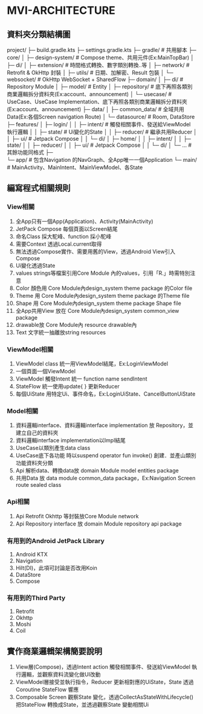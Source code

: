 # MVI-ARCHITECTURE

## 資料夾分類結構圖

project/
├─ build.gradle.kts
├─ settings.gradle.kts
├─ gradle/                 # 共用腳本
├─ core/
│  ├─ design-system/       # Compose theme、共用元件(Ex:MainTopBar)
│  ├─ di/
│  ├─ extension/           # 時間格式轉換、數字類別轉換..等
│  ├─ network/             # Retrofit & OkHttp 封裝
│  ├─ utils/               # 日期、加解密、Result 包裝
│  └─ websocket/           # OkHttp WebSocket + SharedFlow
├─ domain/
│  ├─ di/                  # Repository Module
│  ├─ model/               # Entity
│  ├─ repository/          # 底下再照各類別商業邏輯拆分資料夾(Ex:account、announcement)
│  └─ usecase/             # UseCase、UseCase Implementation、底下再照各類別商業邏輯拆分資料夾(Ex:account、announcement)
├─ data/
│  ├─ common_data/         # 全域共用Data(Ex:各個Screen navigation Route)
│  └─ datasource/          # Room, DataStore
├─ features/
│  ├─ login/
│  │  ├─ intent/           # 觸發相關事件、發送給ViewModel 執行邏輯
│  │  ├─ state/            # Ui變化的State
│  │  ├─ reducer/          # 繼承共用Reducer
│  │  ├─ ui/               # Jetpack Compose
│  │  └─ di/
│  ├─ home/
│  │  ├─ intent/
│  │  ├─ state/
│  │  ├─ reducer/
│  │  ├─ ui/               # Jetpack Compose
│  │  └─ di/
│  └─ …                    # 其餘功能同格式
├─               
└─ app/                   # 包含Navigation 的NavGraph、全App唯一一個Application
└─ main/               # MainActivity、MainIntent、MainViewModel、各State

## 編寫程式相關規則

### View相關
1. 全App只有一個App(Application)、Activity(MainActivity)
2. JetPack Compose 每個頁面以Screen結尾
3. 命名Class 採大駝峰、function 採小駝峰
4. 需要Context 透過Local.current取得
5. 無法透過Compose實作、需要用舊的View，透過Android View引入Compose
6. Ui變化透過State
7. values strings等檔案引用Core Module 內的values，引用「R.」時需特別注意
8. Color 顏色用 Core Module內design_system theme package 的Color file
9. Theme 用 Core Module內design_system theme package 的Theme file
10. Shape 用 Core Module內design_system theme package Shape file
11. 全App共用View 放在 Core Module內design_system common_view package
12. drawable放 Core Module內 resource drawable內
13. Text 文字統一抽離放string resources

### ViewModel相關
1. ViewModel class 統一用ViewModel結尾，Ex:LoginViewModel
2. 一個頁面一個ViewModel
3. ViewModel 觸發Intent 統一 function name sendIntent
4. StateFlow 統一使用update{ } 更新Reducer
5. 每個UiState 用特定Ui、事件命名，Ex:LoginUiState、CancelButtonUiState

### Model相關
1. 資料邏輯interface、資料邏輯interface implementation 放 Repository，並建立自己的資料夾
2. 資料邏輯interface implementation以Impl結尾
3. UseCase以類別產生data class
4. UseCase底下各功能 時以suspend operator fun invoke() 創建．並產山類別功能資料夾分類
5. Api 解析data、轉換data放 domain Module model entities package
6. 共用Data 放 data module common_data package，Ex:Navigation Screen route sealed class

### Api相關
1. Api Retrofit Okhttp 等封裝放Core Module network
2. Api Repository interface 放 domain Module repository api package


### 有用到的Android JetPack Library
1. Android KTX
2. Navigation
3. Hilt(DI)，此項可討論是否改用Koin
4. DataStore
5. Compose

### 有用到的Third Party
1. Retrofit
2. Okhttp
3. Moshi
4. Coil

## 實作商業邏輯架構簡要說明
1. View層(Compose)，透過Intent action 觸發相關事件、發送給ViewModel 執行邏輯，並觀察資料流變化做UI改動
2. ViewModel層接受並執行指令，Reducer 更新相對應的UiState，State 透過Coroutine StateFlow 響應
3. Composable Screen 觀察State 變化，透過CollectAsStateWithLifecycle() 把StateFlow 轉換成State，並透過觀察State 變動相關Ui